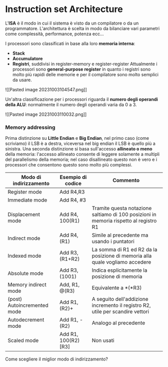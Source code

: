 # Instruction set Architecture

L'**ISA** è il modo in cui il sistema è visto da un compilatore o da un programmatore.
L'architettura è scelta in modo da bilanciare vari parametri come complessità, performance, potenza ecc...

I processori sono classificati in base alla loro **memoria interna**:
- **Stack**
- **Accumulatore**
- **Registri**, suddivisi in register-memory e register-register
Attualmente i processori sono **general-purpose register** in quanto i registri sono molto più rapidi delle memorie e per il compilatore sono molto semplici da usare.

![[Pasted image 20231003104547.png]]

Un'altra classificazione per i processori riguarda il **numero degli operandi della ALU**: normalmente il numero degli operandi varia da 0 a 3.

![[Pasted image 20231003110032.png]]

### Memory addressing
Prima distinzione su **Little Endian** e **Big Endian**, nel primo caso (come scriviamo) il LSB è a destra, viceversa nel big endian il LSB è quello più a sinistra.
Una seconda distinzione si basa sull'accesso **allineato o meno** della memoria: l'accesso allineato consente di leggere solamente a multipli del parallelismo della memoria; nel caso disallineato questo non è vero e i processori che consentono questo sono molto più complessi.

| Modo di indirizzamento      | Esempio di codice      | Commento                                                                              |
| --------------------------- | ---------------------- | ------------------------------------------------------------------------------------- |
| Register mode               | Add R4,R3              |                                                                                       |
| Immediate mode              | Add R4, #3             |                                                                                       |
| Displacement mode           | Add R4, 100(R1)        | Tramite questa notazione saltiamo di 100 posizioni in memoria rispetto al registro R1 |
| Indirect mode               | Add R4, (R1)           | Simile al precedente ma usando i puntatori                                            |
| Indexed mode                | Add R3, (R1+R2)        | La somma di R1 ed R2 da la posizione di memoria alla quale vogliamo accedere          |
| Absolute mode               | Add R3, (1001)         | Indica esplicitamente la posizione di memoria                                         |
| Memory indirect mode        | Add, R1, @(R3)         | Equivalente a \*(\*R3)                                                                |
| (post) Autoincremented mode | Add R1, (R2)+          | A seguito dell'addizione incremento il registro R2, utile per scandire vettori        |
| Autodecrement mode          | Add R1, -(R2)          | Analogo al precedente                                                                 |
| Scaled mode                 | Add R1, 100(R2) \[R3\] | Non usati                                                                                      |

Come scegliere il miglior modo di indirizzamento?


